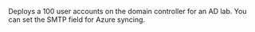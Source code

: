 Deploys a 100 user accounts on the domain controller for an AD lab. You can set the SMTP field for Azure syncing.
